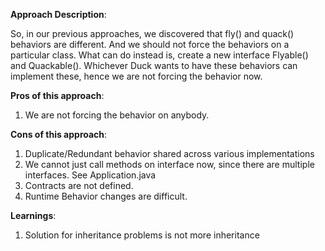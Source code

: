**Approach Description**:

So, in our previous approaches, we discovered that fly() and quack() behaviors are different. And we should not force the behaviors on a particular class. What can do instead is, create a new interface Flyable() and Quackable(). Whichever Duck wants to have these behaviors can implement these, hence we are not forcing the behavior now.

**Pros of this approach**:

1. We are not forcing the behavior on anybody.

**Cons of this approach**:

1. Duplicate/Redundant behavior shared across various implementations
2. We cannot just call methods on interface now, since there are multiple interfaces. See Application.java
3. Contracts are not defined.
4. Runtime Behavior changes are difficult.

**Learnings**:

1. Solution for inheritance problems is not more inheritance
